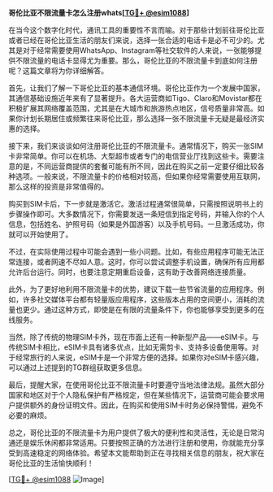 **哥伦比亚不限流量卡怎么注册whats[[TG💪+ @esim1088](https://t.me/s/esim1088)]**

在当今这个数字化时代，通讯工具的重要性不言而喻。对于那些计划前往哥伦比亚或者已经在哥伦比亚生活的朋友们来说，选择一张合适的电话卡是必不可少的。尤其是对于经常需要使用WhatsApp、Instagram等社交软件的人来说，一张能够提供不限流量的电话卡显得尤为重要。那么，哥伦比亚的不限流量卡到底如何注册呢？这篇文章将为你详细解答。

首先，让我们了解一下哥伦比亚的基本通信环境。哥伦比亚作为一个发展中国家，其通信基础设施近年来有了显著提升。各大运营商如Tigo、Claro和Movistar都在积极扩展其网络覆盖范围，尤其是在大城市和旅游热点地区，信号质量非常高。如果你计划长期居住或频繁往来哥伦比亚，那么选择一张不限流量卡无疑是最经济实惠的选择。

接下来，我们来谈谈如何注册哥伦比亚的不限流量卡。通常情况下，购买一张SIM卡非常简单。你可以在机场、大型超市或者专门的电信营业厅找到这些卡。需要注意的是，不同运营商提供的套餐可能有所不同，因此在购买之前一定要仔细比较各种选项。一般来说，不限流量卡的价格相对较高，但如果你经常需要使用互联网，那么这样的投资是非常值得的。

购买到SIM卡后，下一步就是激活它。激活过程通常很简单，只需按照说明书上的步骤操作即可。大多数情况下，你需要发送一条短信到指定号码，并输入你的个人信息，包括姓名、护照号码（如果是外国游客）以及手机号码。一旦激活成功，你就可以开始使用了。

不过，在实际使用过程中可能会遇到一些小问题。比如，有些应用程序可能无法正常连接，或者网速不尽如人意。这时，你可以尝试调整手机设置，确保所有应用都允许后台运行。同时，也要注意定期重启设备，这有助于改善网络连接质量。

此外，为了更好地利用不限流量卡的优势，建议下载一些节省流量的应用程序。例如，许多社交媒体平台都有轻量版应用程序，这些版本占用的空间更小，消耗的流量也更少。通过这种方式，即使是在有限的流量条件下，你也能够享受到更多的在线服务。

当然，除了传统的物理SIM卡外，现在市面上还有一种新型产品——eSIM卡。与传统SIM卡相比，eSIM卡具有诸多优点，比如无需剪卡、支持多设备使用等。对于经常旅行的人来说，eSIM卡是一个非常方便的选择。如果你对eSIM卡感兴趣，可以通过上述提到的TG群组获取更多信息。

最后，提醒大家，在使用哥伦比亚不限流量卡时要遵守当地法律法规。虽然大部分国家和地区对于个人隐私保护有严格规定，但在某些情况下，运营商可能会要求用户提供额外的身份证明文件。因此，在购买和使用SIM卡时务必保持警惕，避免不必要的麻烦。

总之，哥伦比亚的不限流量卡为用户提供了极大的便利性和灵活性，无论是日常沟通还是娱乐休闲都非常适用。只要按照正确的方法进行注册和使用，你就能充分享受到高速稳定的网络体验。希望本文能帮助到正在寻找相关信息的朋友，祝大家在哥伦比亚的生活愉快顺利！

[[TG💪+ @esim1088](https://t.me/s/esim1088) ![Image](https://i.postimg.cc/4NQfJmqS/Snipaste-2025-05-13-00-14-12.png)]